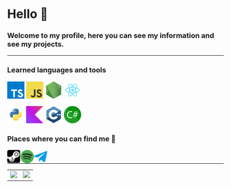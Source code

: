 # Hello 👋

### Welcome to my profile, here you can see my information and see my projects.</p>

---
### **Learned languages and tools**

<img height="40" src="https://raw.githubusercontent.com/github/explore/80688e429a7d4ef2fca1e82350fe8e3517d3494d/topics/typescript/typescript.png">    <img height="40" src="https://raw.githubusercontent.com/github/explore/80688e429a7d4ef2fca1e82350fe8e3517d3494d/topics/javascript/javascript.png"> <img height="40" src="https://raw.githubusercontent.com/github/explore/80688e429a7d4ef2fca1e82350fe8e3517d3494d/topics/nodejs/nodejs.png"> <img height="40" src="https://raw.githubusercontent.com/github/explore/80688e429a7d4ef2fca1e82350fe8e3517d3494d/topics/react/react.png"> 

<img height="40" src="https://raw.githubusercontent.com/github/explore/80688e429a7d4ef2fca1e82350fe8e3517d3494d/topics/python/python.png">  <img height="40" src="https://raw.githubusercontent.com/github/explore/80688e429a7d4ef2fca1e82350fe8e3517d3494d/topics/kotlin/kotlin.png"> <img height="40" src="https://raw.githubusercontent.com/github/explore/80688e429a7d4ef2fca1e82350fe8e3517d3494d/topics/cpp/cpp.png"> <img height="40" src="https://raw.githubusercontent.com/github/explore/80688e429a7d4ef2fca1e82350fe8e3517d3494d/topics/csharp/csharp.png">

### Places where you can find me :eyes:

<a href="https://steamcommunity.com/id/wellvo/">
  <img align="left" alt="Steam" width="31px" src="https://raw.githubusercontent.com/notflask/notflask/master/assets/steam.svg" />
</a>

<a href="https://open.spotify.com/user/31al65ecks2tqmvvvni7ifbec63a?si=0e58cc72cdad4edc">
  <img align="left" alt="Spotify" width="31px" src="https://raw.githubusercontent.com/notflask/notflask/master/assets/spotify.svg" />
</a> 

<a href="https://t.me/flask_upd">
  <img align="left" alt="Telegram" width="31px" src="https://raw.githubusercontent.com/notflask/notflask/master/assets/telegram.svg" />
</a>

<br>

---

<table>
  <tr>
    <td>
      <img src="https://github-readme-stats.vercel.app/api/wakatime?username=notflask&show_icons=true&hide_border=true&theme=blueberry&layout=compact">
    </td>
    <td>
      <img src="https://lanyard.cnrad.dev/api/976869682609016883">
    </td>
  </tr>
</table>
